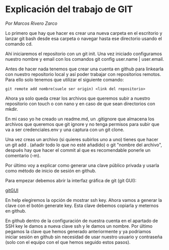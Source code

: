 # Explicación del trabajo de GIT
*Por Marcos Rivero Zarco*

Lo primero que hay que hacer es crear una nueva carpeta en el escritorio y lanzar git bash desde esa carpeta o navegar hasta ese directorio usando el comando cd.

Ahí iniciaremos el repositorio con un git init. Una vez iniciado configuramos nuestro nombre y email con los comandos git config user.name | user.email.

Antes de hacer nada tenemos que crear una cuenta en github para linkearla con nuestro repositorio local y así poder trabajar con repositorios remotos. Para ello solo tenemos que utilizar el siguiente comando: 


~~~
git remote add nombre(suele ser origin) <link del repositorio>
~~~

Ahora ya solo queda crear los archivos que queremos subir a nuestro repositorio con touch o con nano y en caso de que sean directorios con mkdir.

En mi caso yo he creado un readme.md, un .gitignore que almacena los archivos que queremos que git ignore y no tenga permisos para subir que va a ser credenciales.env y una captura con un git clone. 

Una vez creas un archivo (si quieres subirlos uno a uno) tienes que hacer un git add . (añadir todo lo que no esté añadido) o git "nombre del archivo", después hay que hacer el commit al que es recomendable ponerle un comentario (-m).

Por último voy a explicar como generar una clave público privada y usarla como método de inicio de sesión en github.

Para empezar debemos abrir la interfaz gráfica de git (git GUI):

[gitGUI](https://media.geeksforgeeks.org/wp-content/uploads/20200329195306/GitGui11.jpg)

En help elegiremos la opción de mostrar ssh key. Ahora vamos a generar la clave con el botón generate key. Esta clave debemos copiarla y meternos en github.

En github dentro de la configuración de nuestra cuenta en el apartado de SSH key le damos a nueva clave ssh y le damos un nombre. Por último pegamos la clave que hemos generado anteriormente y ya podriamos iniciar sesión en github sin necesidad de usar nuestro usuario y contraseña (solo con el equipo con el que hemos seguido estos pasos).
